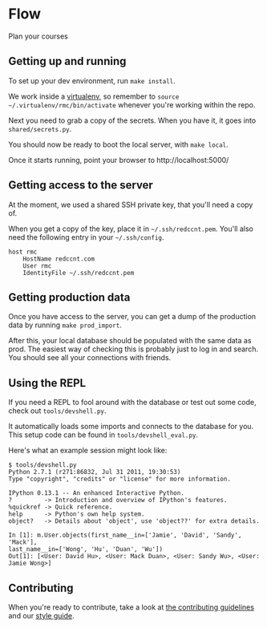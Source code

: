 # Flow

Plan your courses

## Getting up and running

To set up your dev environment, run `make install`.

We work inside a [virtualenv][], so remember to `source
~/.virtualenv/rmc/bin/activate` whenever you're working within the repo.

Next you need to grab a copy of the secrets. When you have it, it goes into
`shared/secrets.py`.

You should now be ready to boot the local server, with `make local`.

Once it starts running, point your browser to http://localhost:5000/

## Getting access to the server

At the moment, we used a shared SSH private key, that you'll need a copy of.

When you get a copy of the key, place it in `~/.ssh/redccnt.pem`. You'll also
need the following entry in your `~/.ssh/config`.

    host rmc
        HostName redccnt.com
        User rmc
        IdentityFile ~/.ssh/redccnt.pem

## Getting production data

Once you have access to the server, you can get a dump of the production data by
running `make prod_import`.

After this, your local database should be populated with the same data as prod.
The easiest way of checking this is probably just to log in and search. You
should see all your connections with friends.

## Using the REPL

If you need a REPL to fool around with the database or test out some code, check
out `tools/devshell.py`.

It automatically loads some imports and connects to the database for you. This
setup code can be found in `tools/devshell_eval.py`.

Here's what an example session might look like:

    $ tools/devshell.py
    Python 2.7.1 (r271:86832, Jul 31 2011, 19:30:53)
    Type "copyright", "credits" or "license" for more information.

    IPython 0.13.1 -- An enhanced Interactive Python.
    ?         -> Introduction and overview of IPython's features.
    %quickref -> Quick reference.
    help      -> Python's own help system.
    object?   -> Details about 'object', use 'object??' for extra details.

    In [1]: m.User.objects(first_name__in=['Jamie', 'David', 'Sandy', 'Mack'],
    last_name__in=['Wong', 'Hu', 'Duan', 'Wu'])
    Out[1]: [<User: David Hu>, <User: Mack Duan>, <User: Sandy Wu>, <User: Jamie Wong>]

[virtualenv]: http://www.virtualenv.org/en/latest/

## Contributing

When you're ready to contribute, take a look at [the contributing
guidelines](https://github.com/divad12/rmc/blob/master/CONTRIBUTING.md) and our
[style guide](https://github.com/divad12/rmc/wiki/Flow-Style-Guide).
